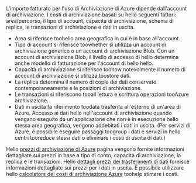 L'importo fatturato per l'uso di Archiviazione di Azure dipende dall'account di archiviazione. I costi di archiviazione basati su hello seguenti fattori: area/percorso, il tipo di account, capacità di archiviazione, schema di replica, le transazioni di archiviazione e dati in uscita.

* Area si riferisce toohello area geografica in cui è in base all'account.
* Tipo di account si riferisce toowhether si utilizza un account di archiviazione generico o un account di archiviazione Blob. Con un account di archiviazione Blob, il livello di accesso di hello determina anche modello di fatturazione per l'account di hello hello.
* Capacità di archiviazione si riferisce toohow notevolmente il numero di account di archiviazione si utilizza toostore dati.
* La replica determina il numero di copie dei dati conservate contemporaneamente e le posizioni di archiviazione.
* Le transazioni si riferiscono tooall lettura e scrittura operazioni tooAzure archiviazione.
* Dati in uscita fa riferimento toodata trasferita all'esterno di un'area di Azure. Accesso ai dati hello nell'account di archiviazione quando vengano eseguito da un'applicazione che non è in esecuzione hello stessa area geografica, vengono addebitati i dati in uscita. (Per servizi di Azure, è possibile eseguire passaggi toogroup i dati e servizi in hello centri tooreduce stessi dati o eliminare i costi di uscita di dati.)

Hello [prezzi di archiviazione di Azure](https://azure.microsoft.com/pricing/details/storage/) pagina vengono fornite informazioni dettagliate sui prezzi in base a tipo di conto, capacità di archiviazione, la replica e le transazioni. Hello [dettagli prezzi dei trasferimenti di dati](https://azure.microsoft.com/pricing/details/data-transfers/) fornisce informazioni dettagliate sui prezzi per i dati in uscita. È possibile utilizzare hello [calcolatore dei costi di archiviazione Azure](https://azure.microsoft.com/pricing/calculator/?scenario=data-management) toohelp stimare i costi.

